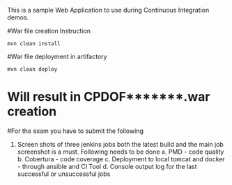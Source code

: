 This is a sample Web Application to use during Continuous Integration demos.

#War file creation Instruction

```
mvn clean install
```
#War file deployment in artifactory

```
mvn clean deploy
```


# Will result in CPDOF*******.war creation

#For the exam you have to submit the following
1. Screen shots of three jenkins jobs both the latest build and the main job screenshot is a must. Following needs to be done
a. PMD - code quality
b. Cobertura - code coverage
c. Deployment to local tomcat and docker - through ansible and CI Tool
d. Console output log for the last successful or unsuccessful jobs
